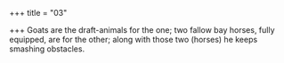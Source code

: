 +++
title = "03"

+++
Goats are the draft-animals for the one; two fallow bay horses, fully  equipped, are for the other;
along with those two (horses) he keeps smashing obstacles.